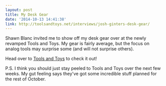 ```yaml
---
layout: post
title: My Desk Gear
date: '2014-10-13 14:41:38'
link: http://toolsandtoys.net/interviews/josh-ginters-desk-gear/
---
```


Shawn Blanc invited me to show off my desk gear over at the newly revamped Tools and Toys. My gear is fairly average, but the focus on analog tools may surprise some (and will not surprise others).

Head over to [Tools and Toys](http://toolsandtoys.net) to check it out!

P.S. I think you should just stay peeled to Tools and Toys over the next few weeks. My gut feeling says they've got some incredible stuff planned for the rest of October.